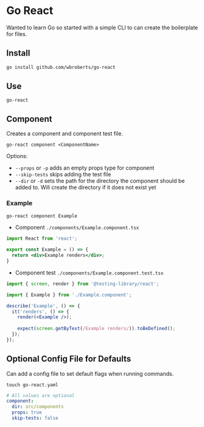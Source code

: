 # Go React

Wanted to learn Go so started with a simple CLI to can create the boilerplate for files.

## Install

```bash
go install github.com/wbroberts/go-react
```

## Use

`go-react`

## Component

Creates a component and component test file.

```base
go-react component <ComponentName>
```

Options:

- `--props` or `-p` adds an empty props type for component
- `--skip-tests` skips adding the test file
- `--dir` or `-d` sets the path for the directory the component should be added to. Will create the directory if it does not exist yet

### Example

```bash
go-react component Example
```

- Component `./components/Example.component.tsx`

```jsx
import React from 'react';

export const Example = () => {
  return <div>Example renders</div>;
}
```

- Component test `./components/Example.component.test.tsx`

```jsx
import { screen, render } from '@testing-library/react';

import { Example } from './Example.component';

describe('Example', () => {
  it('renders', () => {
    render(<Example />);
  
    expect(screen.getByText(/Example renders/)).toBeDefined();
  });
});
```

## Optional Config File for Defaults

Can add a config file to set default flags when running commands.

`touch go-react.yaml`

```yaml
# All values are optional
component:
  dir: src/components
  props: true
  skip-tests: false
```
